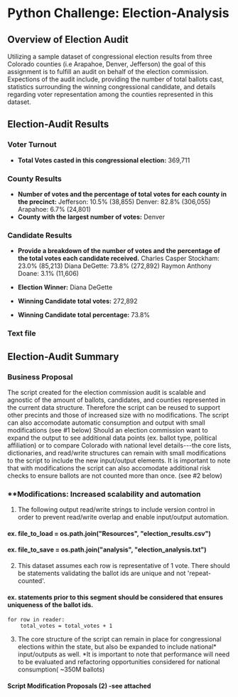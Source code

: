 # Python Challenge: Election-Analysis

## **Overview of Election Audit**
Utilizing a sample dataset of congressional election results from three Colorado counties (i.e Arapahoe, Denver, Jefferson) the goal of this assignment is to fulfill an audit on behalf of the election commission. Expections of the audit include, providing the number of total ballots cast, statistics surrounding the winning congressional candidate, and details regarding voter representation among the counties represented in this dataset. 



## **Election-Audit Results**

### **Voter Turnout**

   * **Total Votes casted in this congressional election:** 369,711 

### **County Results**
   * **Number of votes and the percentage of total votes for each county in the precinct:**
		Jefferson: 10.5% (38,855)
		Denver: 82.8% (306,055)
		Arapahoe: 6.7% (24,801)
   * **County with the largest number of votes:** Denver

### **Candidate Results**
   * **Provide a breakdown of the number of votes and the percentage of the total votes each candidate received.**
		Charles Casper Stockham: 23.0% (85,213)
		Diana DeGette: 73.8% (272,892)
		Raymon Anthony Doane: 3.1% (11,606)

   * **Election Winner:** Diana DeGette
   * **Winning Candidate total votes:**  272,892
   * **Winning Candidate total percentage:** 73.8%

### **Text file**


## **Election-Audit Summary**
### **Business Proposal** 
The script created for the election commission audit is scalable and agnostic of the amount of ballots, candidates, and counties represented in the current data structure. Therefore the script can be reused to support other precints and those of increased size with no modifications. 
The script can also accomodate automatic consumption and output with small modifications (see #1 below)
Should an election commission want to expand the output to see additional data points (ex. ballot type, political affiliation) or to compare Colorado with national level details---the core lists, dictionaries, and read/write structures can remain with small modifications to the script to include the new input/output elements. 
It is important to note that with modifications the script can also accomodate additional risk checks to ensure ballots are not counted more than once. (see #2 below)


### **Modifications: Increased scalability and automation
1) The following output read/write strings to include version control in order to prevent read/write overlap and enable input/output automation.
#### ex. file_to_load = os.path.join("Resources", "election_results.csv")
#### ex. file_to_save = os.path.join("analysis", "election_analysis.txt") 

2) This dataset assumes each row is representative of 1 vote. There should be statements validating the ballot ids are unique and not 'repeat-counted'.
#### ex. statements prior to this segment should be considered that ensures uniqueness of the ballot ids. 
    for row in reader:
        total_votes = total_votes + 1
3) The core structure of the script can remain in place for congressional elections within the state, but also be expanded to include national* input/outputs as well. *It is important to note that performance will need to be evaluated and refactoring opportunities considered for national consumption( ~350M ballots) 

#### Script Modification Proposals (2) -see attached

